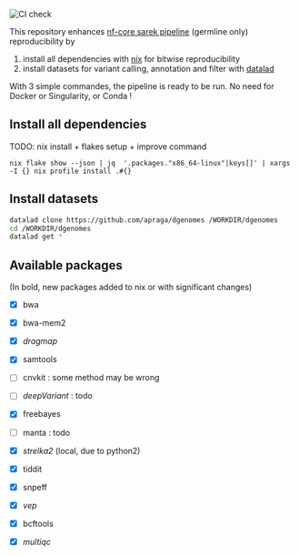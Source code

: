 ![CI check](https://github.com/apraga/reproducible-sarek-germline/actions/workflows/nix-flake.yml/badge.svg)

This repository enhances [nf-core sarek pipeline](https://nf-co.re/sarek/3.4.2/) (germline only) reproducibility by 
1. install all dependencies with [nix](https://nixos.org/) for bitwise reproducibility
2. install datasets for variant calling, annotation and filter with [datalad](https://www.datalad.org/)

With 3 simple commandes, the pipeline is ready to be run. No need for Docker or Singularity, or Conda !

## Install all dependencies

TODO: nix install + flakes setup + improve command
```
nix flake show --json | jq  '.packages."x86_64-linux"|keys[]' | xargs -I {} nix profile install .#{}
```

## Install datasets

``` bash
datalad clone https://github.com/apraga/dgenomes /WORKDIR/dgenomes
cd /WORKDIR/dgenomes
datalad get *
```

## Available packages

(In bold, new packages added to nix or with significant changes)

- [x] bwa 
- [x] bwa-mem2 
- [x] *dragmap*
- [x] samtools 
- [ ] cnvkit : some method may be wrong 
- [ ] *deepVariant* : todo
- [x] freebayes 
- [ ] manta : todo
- [x] *strelka2* (local, due to python2)
- [x] tiddit 
- [x] snpeff 
- [x] *vep* 
- [x] bcftools 
- [x] *multiqc*
 
